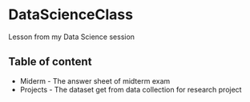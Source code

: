 # DataScienceClass

Lesson from my Data Science session

## Table of content

- Miderm - The answer sheet of midterm exam
- Projects - The dataset get from data collection for research project
